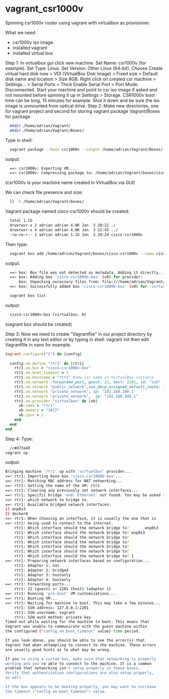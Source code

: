 # vagrant_csr1000v
Spinning csr1000v router using vagrant with virtualbox as provisioner. 

What we need:
  - csr1000v iso image.
  - installed vagrant
  - installed virtual box

Step 1:
  In virtualbox gui click new machine.
  Set Name: csr1000v (for example). 
  Set Type: Linux. 
  Set Version: Other Linux (64-bit). 
  Choose Create virtual hard disk now > VDI (VIrtualBox Disk Image) > Fixed size > Default disk name and location > Size 8GB. 
  Right click on created csr machine > Settings... > Serial Ports > Thick Enable Serial Port > Port Mode: Disconnected. 
  Start your machine and point to csr iso image if asked and not mounted before spinning it up in Settings > Storage. 
  CSR1000v boot time can be long, 15 minutes for example. 
  Shut it down and be sure the iso image is unmounted from optical drive. 
Step 2: 
  Make new directories, one for vagrant project and second for storing vagrant package Vagrant/Boxes for package. 
  ```bash
    mkdir /home/adrian/Vagrant/
    mkdir /home/adrian/Vagrant/Boxes/
  ```
  Type in shell: 
  ```bash
    vagrant package --base csr1000v --output /home/adrian/Vagrant/Boxes/
  ```
  output: 
  ```bash
    ==> csr1000v: Exporting VM...
    ==> csr1000v: Compressing package to: /home/adrian/Vagrant/boxes/cisco-csr1000v
  ```
  (csr1000v is your machine name created in VirtualBox via GUI) 

  We can check file presence and size: 
  ```bash
    ll -h /home/adrian/Vagrant/boxes/ 
  ```
  Vagrant package named cisco-csr1000v should be created: 
  ```bash
    total 1.1G
    drwxrwxr-x 2 adrian adrian 4.0K Jan  3 20:22 ./
    drwxrwxr-x 4 adrian adrian 4.0K Jan  3 22:45 ../
    -rw-rw-r-- 1 adrian adrian 1.1G Jan  3 20:24 cisco-csr1000v
  ```
   Then type: 
  ```bash     
    vagrant box add /home/adrian/Vagrant/boxes/cisco-csr1000v --name cisco-csr1000v-box
  ```
  output: 
  ```bash
    ==> box: Box file was not detected as metadata. Adding it directly...
    ==> box: Adding box 'cisco-csr1000b-box' (v0) for provider: 
        box: Unpacking necessary files from: file:///home/adrian/Vagrant/boxes/cisco-csr1000v
    ==> box: Successfully added box 'cisco-csr1000b-box' (v0) for 'virtualbox'!
  ```
  ```bash
    vagrant box list
  ```
  output: 
  ```bash
    cisco-csr1000v-box (virtualbox, 0)
  ```
  (vagrant box should be created)

Step 3: 
    Now we need to create "Vagrantfile" in our project directory by creating it in any text editor or by typing in shell:
    vagrant init
    then edit Vagrantfile in nano for example. 
```ruby
Vagrant.configure("2") do |config|
  
  config.vm.define "rtr1" do |rtr1|
    rtr1.vm.box = "cisco-csr1000v-box" 
    rtr1.vm.boot_timeout = 1 
    rtr1.vm.hostname = "rtr1" #new csr name in VirtualBox instance
    rtr1.vm.network :forwarded_port, guest: 22, host: 2201, id: "ssh" 
    rtr1.vm.network "public_network",use_dhcp_assigned_default_route: true, bridge: "enp0s3: Ethernet"
    rtr1.vm.network "private_network", ip: "192.168.100.1"
    rtr1.vm.network "private_network",  ip: "192.168.200.1"
    rtr1.vm.provider "virtualbox" do |vb|
      vb.name = "rtr1"
      vb.memory = "3072"
      vb.cpus = 2
    end
  end
end
```
Step 4: 
  Type: 
```bash
  //#d73a49
vagrant up
```
output: 
```bash
Bringing machine 'rtr1' up with 'virtualbox' provider...
==> rtr1: Importing base box 'cisco-csr1000b-box'...
==> rtr1: Matching MAC address for NAT networking...
==> rtr1: Setting the name of the VM: rtr1
==> rtr1: Clearing any previously set network interfaces...
==> rtr1: Specific bridge 'en0: Ethernet' not found. You may be asked to specify
==> rtr1: which network to bridge to.
==> rtr1: Available bridged network interfaces:
1) enp0s3
2) docker0
==> rtr1: When choosing an interface, it is usually the one that is
==> rtr1: being used to connect to the internet.
    rtr1: Which interface should the network bridge to?       enp0s3	
    rtr1: Which interface should the network bridge to? enp0s3
    rtr1: Which interface should the network bridge to? 
    rtr1: Which interface should the network bridge to? 
    rtr1: Which interface should the network bridge to? 
    rtr1: Which interface should the network bridge to? 
    rtr1: Which interface should the network bridge to? 1
==> rtr1: Preparing network interfaces based on configuration...
    rtr1: Adapter 1: nat
    rtr1: Adapter 2: bridged
    rtr1: Adapter 3: hostonly
    rtr1: Adapter 4: hostonly
==> rtr1: Forwarding ports...
    rtr1: 22 (guest) => 2201 (host) (adapter 1)
==> rtr1: Running 'pre-boot' VM customizations...
==> rtr1: Booting VM...
==> rtr1: Waiting for machine to boot. This may take a few minutes...
    rtr1: SSH address: 127.0.0.1:2201
    rtr1: SSH username: vagrant
    rtr1: SSH auth method: private key
Timed out while waiting for the machine to boot. This means that
Vagrant was unable to communicate with the guest machine within
the configured ("config.vm.boot_timeout" value) time period.

If you look above, you should be able to see the error(s) that
Vagrant had when attempting to connect to the machine. These errors
are usually good hints as to what may be wrong.

If you're using a custom box, make sure that networking is properly
working and you're able to connect to the machine. It is a common
problem that networking isn't setup properly in these boxes.
Verify that authentication configurations are also setup properly,
as well.

If the box appears to be booting properly, you may want to increase
the timeout ("config.vm.boot_timeout") value.
```
